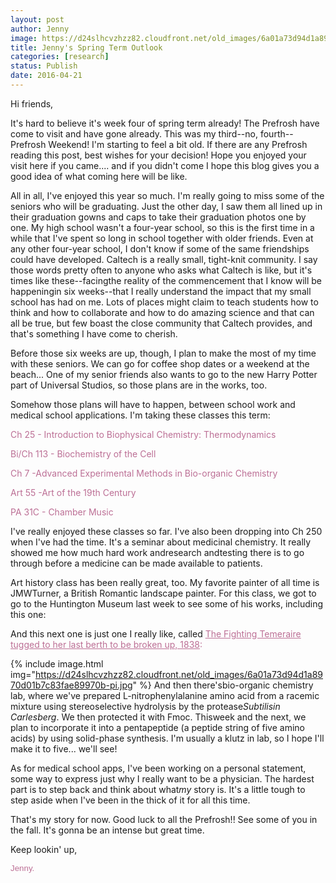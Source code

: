 ```yaml
---
layout: post
author: Jenny
image: https://d24slhcvzhzz82.cloudfront.net/old_images/6a01a73d94d1a8970d01bb08e3a135970d-pi.jpg
title: Jenny's Spring Term Outlook
categories: [research]
status: Publish
date: 2016-04-21
---
```



Hi friends,

It's hard to believe it's week four of spring term already! The Prefrosh have come to visit and have gone already. This was my third--no, fourth--Prefrosh Weekend! I'm starting to feel a bit old. If there are any Prefrosh reading this post, best wishes for your decision! Hope you enjoyed your visit here if you came.... and if you didn't come I hope this blog gives you a good idea of what coming here will be like.

All in all, I've enjoyed this year so much. I'm really going to miss some of the seniors who will be graduating. Just the other day, I saw them all lined up in their graduation gowns and caps to take their graduation photos one by one. My high school wasn't a four-year school, so this is the first time in a while that I've spent so long in school together with older friends. Even at any other four-year school, I don't know if some of the same friendships could have developed. Caltech is a really small, tight-knit community. I say those words pretty often to anyone who asks what Caltech is like, but it's times like these--facingthe reality of the commencement that I know will be happeningin six weeks--that I really understand the impact that my small school has had on me. Lots of places might claim to teach students how to think and how to collaborate and how to do amazing science and that can all be true, but few boast the close community that Caltech provides, and that's something I have come to cherish.

Before those six weeks are up, though, I plan to make the most of my time with these seniors. We can go for coffee shop dates or a weekend at the beach... One of my senior friends also wants to go to the new Harry Potter part of Universal Studios, so those plans are in the works, too.

Somehow those plans will have to happen, between school work and medical school applications. I'm taking these classes this term:

<span style="color: #bc6f95;">Ch 25 - Introduction to Biophysical Chemistry: Thermodynamics

<span style="color: #bc6f95;">Bi/Ch 113 - Biochemistry of the Cell

<span style="color: #bc6f95;">Ch 7 -Advanced Experimental Methods in Bio-organic Chemistry

<span style="color: #bc6f95;">Art 55 -Art of the 19th Century

<span style="color: #bc6f95;">PA 31C - Chamber Music

I've really enjoyed these classes so far. I've also been dropping into Ch 250 when I've had the time. It's a seminar about medicinal chemistry. It really showed me how much hard work andresearch andtesting there is to go through before a medicine can be made available to patients.

Art history class has been really great, too. My favorite painter of all time is JMWTurner, a British Romantic landscape painter. For this class, we got to go to the Huntington Museum last week to see some of his works, including this one:

And this next one is just one I really like, called <span style="color: #bc6f95;"><a href="https://en.wikipedia.org/wiki/The_Fighting_Temeraire" style="color: #bc6f95;" target="_blank">The Fighting Temeraire tugged to her last berth to be broken up, 1838</a>:

{% include image.html img="https://d24slhcvzhzz82.cloudfront.net/old_images/6a01a73d94d1a8970d01b7c83fae89970b-pi.jpg" %}
And then there'sbio-organic chemistry lab, where we've prepared L-nitrophenylalanine amino acid from a racemic mixture using stereoselective hydrolysis by the protease*Subtilisin Carlesberg*. We then protected it with Fmoc. Thisweek and the next, we plan to incorporate it into a pentapeptide (a peptide string of five amino acids) by using solid-phase synthesis. I'm usually a klutz in lab, so I hope I'll make it to five... we'll see!

As for medical school apps, I've been working on a personal statement, some way to express just why I really want to be a physician. The hardest part is to step back and think about what*my* story is. It's a little tough to step aside when I've been in the thick of it for all this time.

That's my story for now. Good luck to all the Prefrosh!! See some of you in the fall. It's gonna be an intense but great time.

Keep lookin' up,

<span style="font-family: arial, helvetica, sans-serif; font-size: 10pt; color: #bc6f95;">Jenny.

